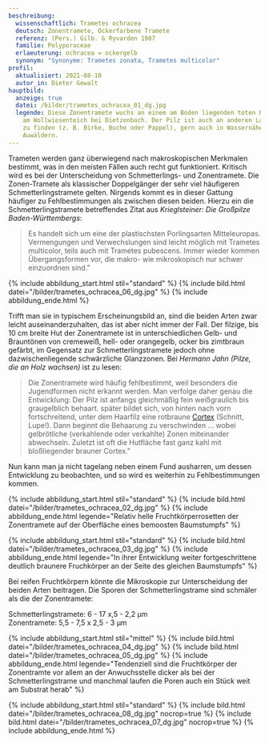 ```yaml
---
beschreibung:
  wissenschaftlich: Trametes ochracea
  deutsch: Zonentramete, Ockerfarbene Tramete
  referenz: (Pers.) Gilb. & Ryvarden 1987
  familie: Polyporaceae
  erlaeuterung: ochracea = ockergelb
  synonym: "Synonyme: Trametes zonata, Trametes multicolor"
profil:
  aktualisiert: 2021-08-10
  autor_in: Dieter Gewalt
hauptbild:
  anzeige: true
  datei: /bilder/trametes_ochracea_01_dg.jpg
  legende: Diese Zonentramete wuchs an einem am Boden liegenden toten Haselstamm
    am Wollwiesenteich bei Dietzenbach. Der Pilz ist auch an anderen Laubhölzern
    zu finden (z. B. Birke, Buche oder Pappel), gern auch in Wassernähe oder in
    Auwäldern.
---
```



Trameten werden ganz überwiegend nach makroskopischen Merkmalen bestimmt, was in den meisten Fällen auch recht gut funktioniert. Kritisch wird es bei der Unterscheidung von Schmetterlings- und Zonentramete. Die Zonen-Tramete als klassischer Doppelgänger der sehr viel häufigeren Schmetterlingstramete gelten. Nirgends kommt es in dieser Gattung häufiger zu Fehlbestimmungen als zwischen diesen beiden. Hierzu ein die Schmetterlingstramete betreffendes Zitat aus *Krieglsteiner: Die Großpilze Baden-Württembergs*:

> Es handelt sich um eine der plastischsten Porlingsarten Mitteleuropas. Vermengungen und Verwechslungen sind leicht möglich mit Trametes multicolor, teils auch mit Trametes pubescens. Immer wieder kommen Übergangsformen vor, die makro- wie mikroskopisch nur schwer einzuordnen sind."

{% include abbildung_start.html stil="standard" %}
{% include bild.html datei="/bilder/trametes_ochracea_06_dg.jpg" %}
{% include abbildung_ende.html %}

Trifft man sie in typischem Erscheinungsbild an, sind die beiden Arten zwar leicht auseinanderzuhalten, das ist aber nicht immer der Fall. Der filzige, bis 10 cm breite Hut der Zonentramete ist in unterschiedlichen Gelb- und Brauntönen von cremeweiß, hell- oder orangegelb, ocker bis zimtbraun gefärbt, im Gegensatz zur Schmetterlingstramete jedoch ohne dazwischenliegende schwärzliche Glanzzonen. Bei *Hermann Jahn (Pilze, die an Holz wachsen)* ist zu lesen:

> Die Zonentramete wird häufig fehlbestimmt, weil besonders die Jugendformen nicht erkannt werden. Man verfolge daher genau die Entwicklung: Der Pilz ist anfangs gleichmäßig fein weißgraulich bis graugelblich behaart. später bildet sich, von hinten nach vorn fortschreitend, unter dem Haarfilz eine rotbraune [Cortex](Cortex "Glossar") (Schnitt, Lupe!). Dann beginnt die Behaarung zu verschwinden ... wobei gelbrötliche (verkahlende oder verkahlte) Zonen miteinander abwechseln. Zuletzt ist oft die Hutfläche fast ganz kahl mit bloßliegender brauner Cortex."

Nun kann man ja nicht tagelang neben einem Fund ausharren, um dessen Entwicklung zu beobachten, und so wird es weiterhin zu Fehlbestimmungen kommen.

{% include abbildung_start.html stil="standard" %}
{% include bild.html datei="/bilder/trametes_ochracea_02_dg.jpg" %}
{% include abbildung_ende.html legende="Relativ helle Fruchtkörperrosetten der Zonentramete auf der Oberfläche eines bemoosten Baumstumpfs" %}

{% include abbildung_start.html stil="standard" %}
{% include bild.html datei="/bilder/trametes_ochracea_03_dg.jpg" %}
{% include abbildung_ende.html legende="In ihrer Entwicklung weiter fortgeschrittene deutlich braunere Fruchkörper an der Seite des gleichen Baumstumpfs" %}

Bei reifen Fruchtkörpern könnte die Mikroskopie zur Unterscheidung der beiden Arten beitragen. Die Sporen der Schmetterlingstrame sind schmäler als die der Zonentramete:

Schmetterlingstramete: 6 - 17 x,5 - 2,2 µm\
Zonentramete: 5,5 - 7,5 x 2,5 - 3 µm

{% include abbildung_start.html stil="mittel" %}
{% include bild.html datei="/bilder/trametes_ochracea_04_dg.jpg" %}
{% include bild.html datei="/bilder/trametes_ochracea_05_dg.jpg" %}
{% include abbildung_ende.html legende="Tendenziell sind die Fruchtkörper der Zonentramte vor allem an der Anwuchsstelle dicker als bei der Schmetterlingstrame und manchmal laufen die Poren auch ein Stück weit am Substrat herab" %}



{% include abbildung_start.html stil="standard" %}
{% include bild.html datei="/bilder/trametes_ochracea_08_dg.jpg" nocrop=true %}
{% include bild.html datei="/bilder/trametes_ochracea_07_dg.jpg" nocrop=true %}
{% include abbildung_ende.html %}